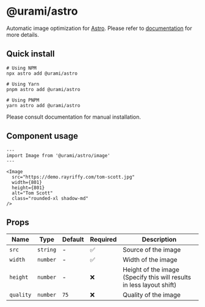 # @urami/astro

Automatic image optimization for [Astro](https://astro.build/). Please refer to [documentation](http://urami.dev/guide/astro) for more details.

## Quick install

```
# Using NPM
npx astro add @urami/astro

# Using Yarn
pnpm astro add @urami/astro

# Using PNPM
yarn astro add @urami/astro
```

Please consult documentation for manual installation.

## Component usage

```astro
---
import Image from '@urami/astro/image'
---

<Image
  src="https://demo.rayriffy.com/tom-scott.jpg"
  width={801}
  height={801}
  alt="Tom Scott"
  class="rounded-xl shadow-md"
/>
```

## Props

| Name      | Type     | Default | Required | Description                                                          |
| --------- | -------- | ------- | -------- | -------------------------------------------------------------------- |
| `src`     | `string` | -       | ✅       | Source of the image                                                  |
| `width`   | `number` | -       | ✅       | Width of the image                                                   |
| `height`  | `number` | -       | ❌       | Height of the image (Specify this will results in less layout shift) |
| `quality` | `number` | `75`    | ❌       | Quality of the image                                                 |

